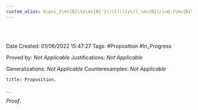 ```yaml
---
custom_alias: $\psi_{\mc{B}\to\mc{B}'}\!\l(\l[v\r]_\mc{B}\r)=Q_{\mc{B}\to\mc{B}'}\l[v\r]_\mc{B}$
---
```


<br />
<br />

Date Created: 01/06/2022 15:47:27
Tags: #Proposition #In_Progress

Proved by: _Not Applicable_
Justifications: _Not Applicable_

Generalizations: _Not Applicable_
Counterexamples: _Not Applicable_

``` ad-Proposition
title: Proposition.

__

```

_Proof_. 
